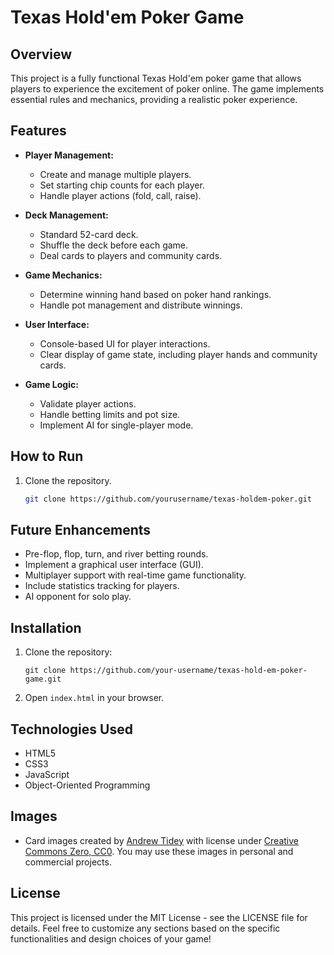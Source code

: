 # Texas Hold'em Poker Game

## Overview
This project is a fully functional Texas Hold'em poker game that allows players to experience the excitement of poker online. The game implements essential rules and mechanics, providing a realistic poker experience.

## Features

- **Player Management:**
   - Create and manage multiple players.
   - Set starting chip counts for each player.
   - Handle player actions (fold, call, raise).

- **Deck Management:**
   - Standard 52-card deck.
   - Shuffle the deck before each game.
   - Deal cards to players and community cards.

- **Game Mechanics:**
   - Determine winning hand based on poker hand rankings.
   - Handle pot management and distribute winnings.

- **User Interface:**
   - Console-based UI for player interactions.
   - Clear display of game state, including player hands and community cards.

- **Game Logic:**
   - Validate player actions.
   - Handle betting limits and pot size.
   - Implement AI for single-player mode.

## How to Run
1. Clone the repository.
   ```bash
   git clone https://github.com/yourusername/texas-holdem-poker.git

## Future Enhancements
- Pre-flop, flop, turn, and river betting rounds.
- Implement a graphical user interface (GUI).
- Multiplayer support with real-time game functionality.
- Include statistics tracking for players.
- AI opponent for solo play.

## Installation
1. Clone the repository:
    ```
    git clone https://github.com/your-username/texas-hold-em-poker-game.git
    ```
2. Open `index.html` in your browser.

## Technologies Used
- HTML5
- CSS3
- JavaScript
- Object-Oriented Programming

## Images
- Card images created by [Andrew Tidey](andrewtidey.blogspot.co.uk) with license under [Creative Commons Zero, CC0](http://creativecommons.org/publicdomain/zero/1.0/). You may use these images in personal and commercial projects.

## License
This project is licensed under the MIT License - see the LICENSE file for details. Feel free to customize any sections based on the specific functionalities and design choices of your game!
